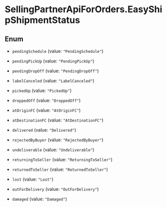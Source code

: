 # SellingPartnerApiForOrders.EasyShipShipmentStatus

## Enum


* `pendingSchedule` (value: `"PendingSchedule"`)

* `pendingPickUp` (value: `"PendingPickUp"`)

* `pendingDropOff` (value: `"PendingDropOff"`)

* `labelCanceled` (value: `"LabelCanceled"`)

* `pickedUp` (value: `"PickedUp"`)

* `droppedOff` (value: `"DroppedOff"`)

* `atOriginFC` (value: `"AtOriginFC"`)

* `atDestinationFC` (value: `"AtDestinationFC"`)

* `delivered` (value: `"Delivered"`)

* `rejectedByBuyer` (value: `"RejectedByBuyer"`)

* `undeliverable` (value: `"Undeliverable"`)

* `returningToSeller` (value: `"ReturningToSeller"`)

* `returnedToSeller` (value: `"ReturnedToSeller"`)

* `lost` (value: `"Lost"`)

* `outForDelivery` (value: `"OutForDelivery"`)

* `damaged` (value: `"Damaged"`)


